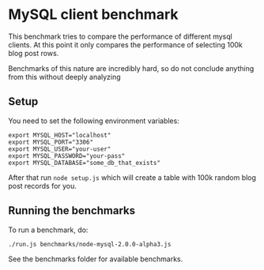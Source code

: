 # MySQL client benchmark

This benchmark tries to compare the performance of different mysql clients. At
this point it only compares the performance of selecting 100k blog post rows.

Benchmarks of this nature are incredibly hard, so do not conclude anything from
this without deeply analyzing

## Setup

You need to set the following environment variables:

```
export MYSQL_HOST="localhost"
export MYSQL_PORT="3306"
export MYSQL_USER="your-user"
export MYSQL_PASSWORD="your-pass"
export MYSQL_DATABASE="some_db_that_exists"
```

After that run `node setup.js` which will create a table with 100k random blog
post records for you.

## Running the benchmarks

To run a benchmark, do:

```
./run.js benchmarks/node-mysql-2.0.0-alpha3.js
```

See the benchmarks folder for available benchmarks.
